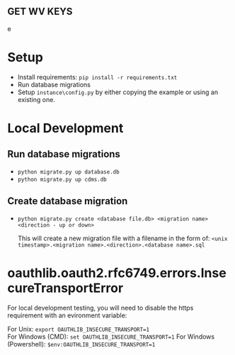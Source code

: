 ## GET WV KEYS

e

# Setup

- Install requirements: `pip install -r requirements.txt`
- Run database migrations
- Setup `instance\config.py` by either copying the example or using an existing one.

# Local Development

## Run database migrations

- `python migrate.py up database.db`
- `python migrate.py up cdms.db`

## Create database migration

- `python migrate.py create <database file.db> <migration name> <direction - up or down>`

  This will create a new migration file with a filename in the form of: `<unix timestamp>.<migration name>.<direction>.<database name>.sql`

# oauthlib.oauth2.rfc6749.errors.InsecureTransportError

For local development testing, you will need to disable the https requirement with an evironment variable:

For Unix: `export OAUTHLIB_INSECURE_TRANSPORT=1`<br>
For Windows (CMD): `set OAUTHLIB_INSECURE_TRANSPORT=1`
For Windows (Powershell): `$env:OAUTHLIB_INSECURE_TRANSPORT=1`
